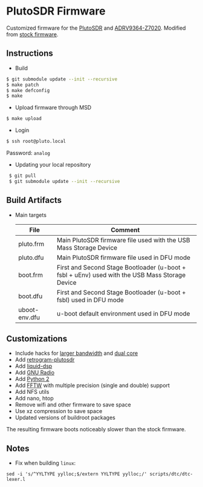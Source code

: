 # PlutoSDR Firmware 
Customized firmware for the [PlutoSDR](https://wiki.analog.com/university/tools/pluto "PlutoSDR Wiki Page") and [ADRV9364-Z7020](https://www.analog.com/en/design-center/evaluation-hardware-and-software/evaluation-boards-kits/adrv9364-z7020.html).
Modified from [stock firmware](https://github.com/analogdevicesinc/plutosdr-fw).

## Instructions

* Build
 ```bash
$ git submodule update --init --recursive
$ make patch
$ make defconfig
$ make
 ```
 
* Upload firmware through MSD
 ```bash
 $ make upload
 ```
 
 * Login
 ```bash
 $ ssh root@pluto.local
 ```
 Password: `analog`

 * Updating your local repository 
 ```bash 
  $ git pull
  $ git submodule update --init --recursive
  ```
 
## Build Artifacts

  * Main targets
 
     | File  | Comment |
     | ------------- | ------------- | 
     | pluto.frm | Main PlutoSDR firmware file used with the USB Mass Storage Device |
     | pluto.dfu | Main PlutoSDR firmware file used in DFU mode |
     | boot.frm  | First and Second Stage Bootloader (u-boot + fsbl + uEnv) used with the USB Mass Storage Device |
     | boot.dfu  | First and Second Stage Bootloader (u-boot + fsbl) used in DFU mode |
     | uboot-env.dfu  | u-boot default environment used in DFU mode |
     
## Customizations

* Include hacks for [larger bandwidth](https://www.rtl-sdr.com/adalm-pluto-sdr-hack-tune-70-mhz-to-6-ghz-and-gqrx-install/) and [dual core](https://www.rtl-sdr.com/plutosdr-sdr-plugin-new-dual-core-cpu-hack/)
* Add [retrogram-plutosdr](https://github.com/r4d10n/retrogram-plutosdr)
* Add [liquid-dsp](http://liquidsdr.org/blog/)
* Add [GNU Radio](https://www.gnuradio.org/)
* Add [Python 2](https://www.python.org/)
* Add [FFTW](http://www.fftw.org/) with multiple precision (single and double) support
* Add NFS utils
* Add nano, htop
* Remove wifi and other firmware to save space
* Use xz compression to save space
* Updated versions of buildroot packages

 The resulting firmware boots noticeably slower than the stock firmware.

 ## Notes

 * Fix when building `linux`:
 ```
 sed -i 's/^YYLTYPE yylloc;$/extern YYLTYPE yylloc;/' scripts/dtc/dtc-lexer.l
 ```

